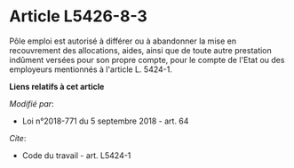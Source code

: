 # Article L5426-8-3

Pôle emploi est autorisé à différer ou à abandonner la mise en recouvrement des allocations, aides, ainsi que de toute autre
prestation indûment versées pour son propre compte, pour le compte de l'Etat ou des employeurs mentionnés à l'article L.
5424-1.

**Liens relatifs à cet article**

_Modifié par_:

  - Loi n°2018-771 du 5 septembre 2018 - art. 64

_Cite_:

  - Code du travail - art. L5424-1
